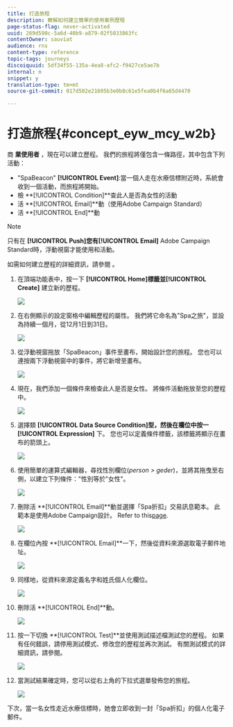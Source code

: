 ```yaml
---
title: 打造旅程
description: 瞭解如何建立簡單的使用案例歷程
page-status-flag: never-activated
uuid: 269d590c-5a6d-40b9-a879-02f5033863fc
contentOwner: sauviat
audience: rns
content-type: reference
topic-tags: journeys
discoiquuid: 5df34f55-135a-4ea8-afc2-f9427ce5ae7b
internal: n
snippet: y
translation-type: tm+mt
source-git-commit: 017d502e21605b3e0b8c61e5fea0b4f6a65d4470

---
```



# 打造旅程{#concept_eyw_mcy_w2b}

商 **業使用者** ，現在可以建立歷程。 我們的旅程將僅包含一條路徑，其中包含下列活動：

* &quot;SpaBeacon&quot; **[!UICONTROL Event]**:當一個人走在水療信標附近時，系統會收到一個活動，而旅程將開始。
* 檢 **[!UICONTROL Condition]**查此人是否為女性的活動
* 活 **[!UICONTROL Email]**動（使用Adobe Campaign Standard）
* 活 **[!UICONTROL End]**動

>[!NOTE]
>
>只有在 **[!UICONTROL Push]**您有**[!UICONTROL Email]** Adobe Campaign Standard時，浮動視窗才能使用和活動。

如需如何建立歷程的詳細資訊，請參閱 [](../building-journeys/journey.md)。

1. 在頂端功能表中，按一下 **[!UICONTROL Home]**標籤並**[!UICONTROL Create]** 建立新的歷程。

   ![](../assets/journey31.png)

1. 在右側顯示的設定窗格中編輯歷程的屬性。 我們將它命名為&quot;Spa之旅&quot;，並設為持續一個月，從12月1日到31日。

   ![](../assets/journeyuc1_8.png)

1. 從浮動視窗拖放「SpaBeacon」事件至畫布，開始設計您的旅程。 您也可以連按兩下浮動視窗中的事件，將它新增至畫布。

   ![](../assets/journeyuc1_9.png)

1. 現在，我們添加一個條件來檢查此人是否是女性。 將條件活動拖放至您的歷程中。

   ![](../assets/journeyuc1_10.png)

1. 選擇類 **[!UICONTROL Data Source Condition]**型，然後在欄位中按一**[!UICONTROL Expression]** 下。 您也可以定義條件標籤，該標籤將顯示在畫布的箭頭上。

   ![](../assets/journeyuc1_11.png)

1. 使用簡單的運算式編輯器，尋找性別欄位(_person > geder_)，並將其拖曳至右側，以建立下列條件：&quot;性別等於&quot;女性&quot;。

   ![](../assets/journeyuc1_12.png)

1. 刪除活 **[!UICONTROL Email]**動並選擇「Spa折扣」交易訊息範本。 此範本是使用Adobe Campaign設計。 Refer to this[page](https://docs.adobe.com/content/help/en/campaign-standard/using/communication-channels/transactional-messaging/about-transactional-messaging.html).

   ![](../assets/journeyuc1_13.png)

1. 在欄位內按 **[!UICONTROL Email]**一下，然後從資料來源選取電子郵件地址。

   ![](../assets/journeyuc1_14.png)

1. 同樣地，從資料來源定義名字和姓氏個人化欄位。

   ![](../assets/journeyuc1_15.png)

1. 刪除活 **[!UICONTROL End]**動。

   ![](../assets/journeyuc1_17.png)

1. 按一下切換 **[!UICONTROL Test]**並使用測試描述檔測試您的歷程。 如果有任何錯誤，請停用測試模式、修改您的歷程並再次測試。 有關測試模式的詳細資訊，請參閱[](../building-journeys/testing-the-journey.md)。

   ![](../assets/journeyuc1_18bis.png)

1. 當測試結果確定時，您可以從右上角的下拉式選單發佈您的旅程。

   ![](../assets/journeyuc1_18.png)

下次，當一名女性走近水療信標時，她會立即收到一封「Spa折扣」的個人化電子郵件。

